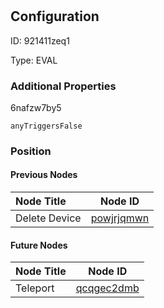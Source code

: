# <nil>
## Configuration
ID:  921411zeq1

Type: EVAL 







### Additional Properties
6nafzw7by5
```string 
anyTriggersFalse
```





### Position

#### Previous Nodes
| Node Title | Node ID |
| :------------- | ------------ |
| Delete Device | [powjrjqmwn](./powjrjqmwn.md) | 
 
 #### Future Nodes
| Node Title | Node ID |
| :------------- | ------------ |
| Teleport |[qcqgec2dmb](./qcqgec2dmb.md) | 